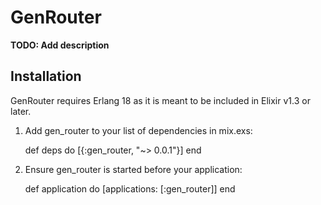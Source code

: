 # GenRouter

**TODO: Add description**

## Installation

GenRouter requires Erlang 18 as it is meant to be included in
Elixir v1.3 or later.

  1. Add gen_router to your list of dependencies in mix.exs:

        def deps do
          [{:gen_router, "~> 0.0.1"}]
        end

  2. Ensure gen_router is started before your application:

        def application do
          [applications: [:gen_router]]
        end
